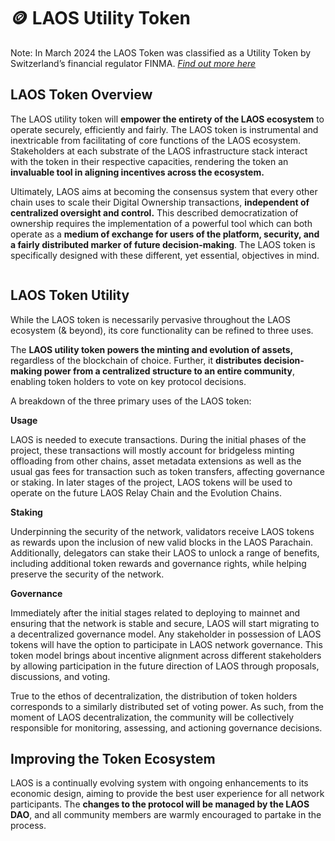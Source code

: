 # 🪙 LAOS Utility Token

Note: In March 2024 the LAOS Token was classified as a Utility Token by Switzerland’s financial regulator FINMA. [_Find out more here_](https://x.com/laosnetwork/status/1772925616473432237)

## LAOS Token Overview

The LAOS utility token will **empower the entirety of the LAOS ecosystem** to operate securely, efficiently and fairly. The LAOS token is instrumental and inextricable from facilitating of core functions of the LAOS ecosystem. Stakeholders at each substrate of the LAOS infrastructure stack interact with the token in their respective capacities, rendering the token an **invaluable tool in aligning incentives across the ecosystem.**&#x20;

Ultimately, LAOS aims at becoming the consensus system that every other chain uses to scale their Digital Ownership transactions, **independent of centralized oversight and control.** This described democratization of ownership requires the implementation of a powerful tool which can both operate as a **medium of exchange for users of the platform, security, and a fairly distributed marker of future decision-making**. The LAOS token is specifically designed with these different, yet essential, objectives in mind.&#x20;

<figure><img src="/img/9_LAOS_Gitbook_assets_Token-Utility.jpg" alt=""></img><figcaption></figcaption></figure>

## LAOS Token Utility&#x20;

While the LAOS token is necessarily pervasive throughout the LAOS ecosystem (& beyond), its core functionality can be refined to three uses.&#x20;

The **LAOS utility token powers the minting and evolution of assets,** regardless of the blockchain of choice. Further, it **distributes decision-making power from a centralized structure to an entire community**, enabling token holders to vote on key protocol decisions.

A breakdown of the three primary uses of the LAOS token:&#x20;

**Usage**&#x20;

LAOS is needed to execute transactions. During the initial phases of the project, these transactions will mostly account for bridgeless minting offloading from other chains, asset metadata extensions as well as the usual gas fees for transaction such as token transfers, affecting governance or staking. In later stages of the project, LAOS tokens will be used to operate on the future LAOS Relay Chain and the Evolution Chains.&#x20;

**Staking**

Underpinning the security of the network, validators receive LAOS tokens as rewards upon the inclusion of new valid blocks in the LAOS Parachain. Additionally, delegators can stake their LAOS to unlock a range of benefits, including additional token rewards and governance rights, while helping preserve the security of the network.&#x20;

**Governance**

Immediately after the initial stages related to deploying to mainnet and ensuring that the network is stable and secure, LAOS will start migrating to a decentralized governance model. Any stakeholder in possession of LAOS tokens will have the option to participate in LAOS network governance. This token model brings about incentive alignment across different stakeholders by allowing participation in the future direction of LAOS through proposals, discussions, and voting.

True to the ethos of decentralization, the distribution of token holders corresponds to a similarly distributed set of voting power. As such, from the moment of LAOS decentralization, the community will be collectively responsible for monitoring, assessing, and actioning governance decisions.&#x20;

## Improving the Token Ecosystem

LAOS is a continually evolving system with ongoing enhancements to its economic design, aiming to provide the best user experience for all network participants. The **changes to the protocol will be managed by the LAOS DAO**, and all community members are warmly encouraged to partake in the process.&#x20;

